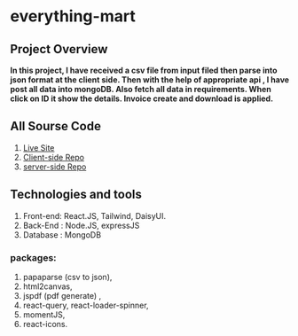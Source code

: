 # everything-mart

## Project Overview
**In this project, I have received a csv file from input filed then parse into json format at the client side. Then with the help of appropriate api , I have post all data into mongoDB. Also fetch all data in requirements. When click on ID it show the details. Invoice create and download is applied.**

## All Sourse Code 
1. [Live Site](https://everythingmart-5b78e.web.app/) 
2. [Client-side Repo](https://github.com/alam2025/everything-mart-client) 
3. [server-side Repo](https://github.com/alam2025/everything-mart-serve)


## Technologies and tools
1. Front-end: React.JS, Tailwind, DaisyUI.
2. Back-End : Node.JS, expressJS
3. Database : MongoDB

### packages:
1. papaparse (csv to json),
2. html2canvas,
3. jspdf (pdf generate) ,
4. react-query, react-loader-spinner,
5. momentJS,
6. react-icons.
